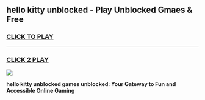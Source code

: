 
## hello kitty unblocked - Play Unblocked Gmaes & Free
<h3>
<a href="https://news.freeplayer.one?title=hello_kitty_unblocked&ref=16F">CLICK TO PLAY</a></h3>
<hr>

<h3>
<a href="https://news.freeplayer.one?title=hello_kitty_unblocked&ref=16F">CLICK 2 PLAY</a>
  
</h3>

<a href="https://news.freeplayer.one?title=hello_kitty_unblocked&ref=16F/"><img src="https://clearcache.store/games.png"></a>


**hello kitty unblocked games unblocked: Your Gateway to Fun and Accessible Online Gaming**
